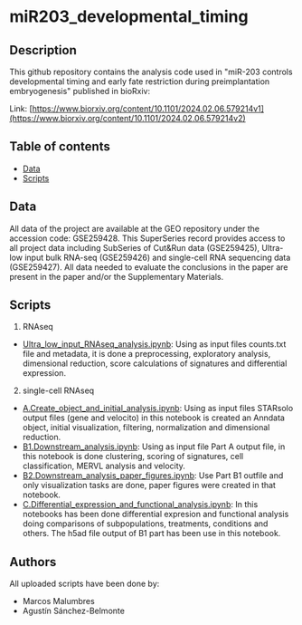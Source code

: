 # miR203_developmental_timing

## Description

This github repository contains the analysis code used in "miR-203 controls developmental timing and early fate restriction during preimplantation embryogenesis" published in bioRxiv:

Link: [https://www.biorxiv.org/content/10.1101/2024.02.06.579214v1](https://www.biorxiv.org/content/10.1101/2024.02.06.579214v2)

## Table of contents

- [Data](#Data)
- [Scripts](#Scripts)


## Data

All data of the project are available at the GEO repository under the accession code: GSE259428. This SuperSeries record provides access to all project data including SubSeries of Cut&Run data (GSE259425), Ultra-low input bulk RNA-seq (GSE259426) and single-cell RNA sequencing data (GSE259427). All data needed to evaluate the conclusions in the paper are present in the paper and/or the Supplementary Materials.

## Scripts

1. RNAseq

- [Ultra_low_input_RNAseq_analysis.ipynb](/scripts/RNAseq/Ultra_low_input_RNAseq_analysis.ipynb): Using as input files counts.txt file and metadata, it is done a preprocessing, exploratory analysis, dimensional reduction, score calculations of signatures and differential expression.

2. single-cell RNAseq
   
- [A.Create_object_and_initial_analysis.ipynb](/scripts/scRNAseq/A.Create_object_and_initial_analysis.ipynb): Using as input files STARsolo output files (gene and velocito) in this notebook is created an Anndata object, initial visualization, filtering, normalization and dimensional reduction.
- [B1.Downstream_analysis.ipynb](/scripts/scRNAseq/B1.Downstream_analysis.ipynb): Using as input file Part A output file, in this notebook is done clustering, scoring of signatures, cell classification, MERVL analysis and velocity.
- [B2.Downstream_analysis_paper_figures.ipynb](/scripts/scRNAseq/B2.Downstream_analysis_paper_figures.ipynb): Use Part B1 outfile and only visualization tasks are done, paper figures were created in that notebook.
- [C.Differential_expression_and_functional_analysis.ipynb](/scripts/scRNAseq/C.Differential_expression_and_functional_analysis.ipynb): In this notebooks has been done differential expresion and functional analysis doing comparisons of subpopulations, treatments, conditions and others. The h5ad file output of B1 part has been use in this notebook.

## Authors

All uploaded scripts have been done by:

- Marcos Malumbres
- Agustín Sánchez-Belmonte
